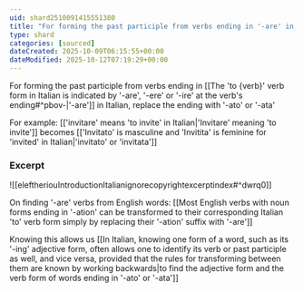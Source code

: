 ```yaml
---
uid: shard2510091415551380
title: "For forming the past participle from verbs ending in '-are' in Italian, replace the ending with '-ato' or '-ata'"
type: shard
categories: [sourced]
dateCreated: 2025-10-09T06:15:55+00:00
dateModified: 2025-10-12T07:19:29+00:00
---
```

For forming the past participle from verbs ending in [[The 'to {verb}' verb form in Italian is indicated by '-are', '-ere' or '-ire' at the verb's ending#^pbov-|'-are']] in Italian, replace the ending with '-ato' or '-ata'

For example: [['invitare' means 'to invite' in Italian|'Invitare' meaning 'to invite']] becomes [['Invitato' is masculine and 'Invitita' is feminine for 'invited' in Italian|'invitato' or 'invitata']]

### Excerpt
![[eleftheriouIntroductionItalianignorecopyrightexcerptindex#^dwrq0]]

On finding '-are' verbs from English words: [[Most English verbs with noun forms ending in '-ation' can be transformed to their corresponding Italian 'to' verb form simply by replacing their '-ation' suffix with '-are']]

Knowing this allows us [[In Italian, knowing one form of a word, such as its '-ing' adjective form, often allows one to identify its verb or past participle as well, and vice versa, provided that the rules for transforming between them are known by working backwards|to find the adjective form and the verb form of words ending in '-ato' or '-ata']] 